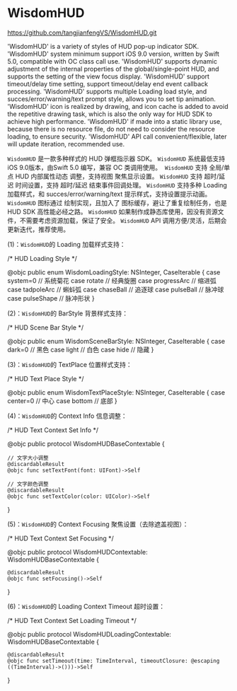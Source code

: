 # WisdomHUD
https://github.com/tangjianfengVS/WisdomHUD.git

'WisdomHUD' is a variety of styles of HUD pop-up indicator SDK.
'WisdomHUD' system minimum support iOS 9.0 version, written by Swift 5.0, compatible with OC class call use.
'WisdomHUD' supports dynamic adjustment of the internal properties of the global/single-point HUD, and supports the setting of the view focus display.
'WisdomHUD' support timeout/delay time setting, support timeout/delay end event callback processing.
'WisdomHUD' supports multiple Loading load style, and succes/error/warning/text prompt style, allows you to set tip animation.
'WisdomHUD' icon is realized by drawing, and icon cache is added to avoid the repetitive drawing task, which is also the only way for HUD SDK to achieve high performance.
'WisdomHUD' if made into a static library use, because there is no resource file, do not need to consider the resource loading, to ensure security.
'WisdomHUD' API call convenient/flexible, later will update iteration, recommended use.


`WisdomHUD` 是一款多种样式的 HUD 弹框指示器 SDK。 
`WisdomHUD` 系统最低支持 iOS 9.0版本，由Swift 5.0 编写，兼容 OC 类调用使用。 
`WisdomHUD` 支持 全局/单点 HUD 内部属性动态 调整，支持视图 聚焦显示设置。
`WisdomHUD` 支持 超时/延迟 时间设置，支持 超时/延迟 结束事件回调处理。
`WisdomHUD` 支持多种 Loading加载样式，和 succes/error/warning/text 提示样式，支持设置提示动画。
`WisdomHUD` 图标通过 绘制实现，且加入了 图标缓存，避让了重复绘制任务，也是 HUD SDK 高性能必经之路。
`WisdomHUD` 如果制作成静态库使用，因没有资源文件，不需要考虑资源加载，保证了安全。
`WisdomHUD` API 调用方便/灵活，后期会更新迭代，推荐使用。


(1)：`WisdomHUD`的 Loading 加载样式支持：

/* HUD Loading Style */

@objc public enum WisdomLoadingStyle: NSInteger, CaseIterable {
    case system=0     // 系统菊花
    case rotate       // 经典旋圈
    case progressArc  // 缩进弧
    case tadpoleArc   // 蝌蚪弧
    case chaseBall    // 追逐球
    case pulseBall    // 脉冲球
    case pulseShape   // 脉冲形状
}

(2)：`WisdomHUD`的 BarStyle 背景样式支持：

/* HUD Scene Bar Style */

@objc public enum WisdomSceneBarStyle: NSInteger, CaseIterable {
    case dark=0    // 黑色
    case light     // 白色
    case hide      // 隐藏
}

(3)：`WisdomHUD`的 TextPlace 位置样式支持：

/* HUD Text Place Style */

@objc public enum WisdomTextPlaceStyle: NSInteger, CaseIterable {
    case center=0  // 中心
    case bottom    // 底部
}

(4)：`WisdomHUD`的 Context Info 信息调整：

/* HUD Text Context Set Info */

@objc public protocol WisdomHUDBaseContextable {
    
    // 文字大小调整
    @discardableResult
    @objc func setTextFont(font: UIFont)->Self
    
    // 文字颜色调整
    @discardableResult
    @objc func setTextColor(color: UIColor)->Self
}

(5)：`WisdomHUD`的 Context Focusing 聚焦设置（去除遮盖视图）：

/* HUD Text Context Set Focusing */

@objc public protocol WisdomHUDContextable: WisdomHUDBaseContextable {
    
    @discardableResult
    @objc func setFocusing()->Self
}

(6)：`WisdomHUD`的 Loading Context Timeout 超时设置：

/* HUD Text Context Set Loading Timeout */

@objc public protocol WisdomHUDLoadingContextable: WisdomHUDBaseContextable {
    
    @discardableResult
    @objc func setTimeout(time: TimeInterval, timeoutClosure: @escaping ((TimeInterval)->()))->Self
}
